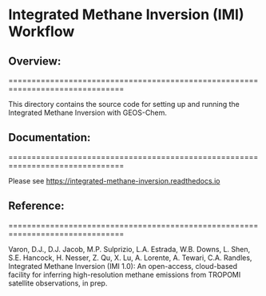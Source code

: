 # Integrated Methane Inversion (IMI) Workflow
## Overview:
===============================================================================

This directory contains the source code for setting up and running the
Integrated Methane Inversion with GEOS-Chem.


## Documentation:
===============================================================================

Please see https://integrated-methane-inversion.readthedocs.io


## Reference:
===============================================================================

Varon, D.J., D.J. Jacob, M.P. Sulprizio, L.A. Estrada, W.B. Downs, L. Shen,
  S.E. Hancock, H. Nesser, Z. Qu, X. Lu, A. Lorente, A. Tewari, C.A. Randles,
  Integrated Methane Inversion (IMI 1.0): An open-access, cloud-based facility
  for inferring high-resolution methane emissions from TROPOMI satellite
  observations, in prep.
